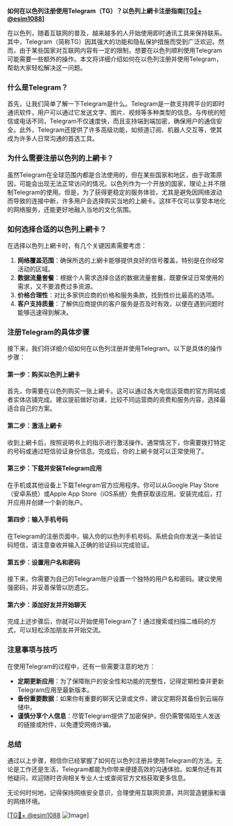 **如何在以色列注册使用Telegram（TG）？以色列上網卡注册指南[[TG💪+ @esim1088](https://t.me/s/esim1088)]**

在以色列，随着互联网的普及，越来越多的人开始使用即时通讯工具来保持联系。其中，Telegram（简称TG）因其强大的功能和隐私保护措施而受到广泛欢迎。然而，由于某些国家对互联网内容有一定的限制，想要在以色列顺利使用Telegram可能需要一些额外的操作。本文将详细介绍如何在以色列注册并使用Telegram，帮助大家轻松解决这一问题。

### 什么是Telegram？

首先，让我们简单了解一下Telegram是什么。Telegram是一款支持跨平台的即时通讯软件，用户可以通过它发送文字、图片、视频等多种类型的信息。与传统的短信或电话不同，Telegram不仅速度快，而且支持端到端加密，确保用户的通信安全。此外，Telegram还提供了许多高级功能，如频道订阅、机器人交互等，使其成为许多人日常沟通的首选工具。

### 为什么需要注册以色列的上網卡？

虽然Telegram在全球范围内都是合法使用的，但在某些国家和地区，由于政策原因，可能会出现无法正常访问的情况。以色列作为一个开放的国家，理论上并不限制Telegram的使用。但是，为了获得更稳定的服务体验，尤其是避免因网络波动而导致的连接中断，许多用户会选择购买当地的上網卡。这样不仅可以享受本地化的网络服务，还能更好地融入当地的文化氛围。

### 如何选择合适的以色列上網卡？

在选择以色列上網卡时，有几个关键因素需要考虑：

1. **网络覆盖范围**：确保所选的上網卡能够提供良好的信号覆盖，特别是在你经常活动的区域。
2. **数据流量套餐**：根据个人需求选择合适的数据流量套餐，既要保证日常使用的需求，又不要浪费过多资源。
3. **价格合理性**：对比多家供应商的价格和服务条款，找到性价比最高的选项。
4. **客户支持质量**：了解供应商提供的客户服务是否及时有效，以便在遇到问题时能够迅速得到解决。

### 注册Telegram的具体步骤

接下来，我们将详细介绍如何在以色列注册并使用Telegram。以下是具体的操作步骤：

#### 第一步：购买以色列上網卡

首先，你需要在以色列购买一张上網卡。这可以通过各大电信运营商的官方网站或者实体店铺完成。建议提前做好功课，比较不同运营商的资费和服务内容，选择最适合自己的方案。

#### 第二步：激活上網卡

收到上網卡后，按照说明书上的指示进行激活操作。通常情况下，你需要拨打特定的号码或通过短信验证身份信息。完成后，你的上網卡就可以正常使用了。

#### 第三步：下载并安装Telegram应用

在手机或其他设备上下载Telegram官方应用程序。你可以从Google Play Store（安卓系统）或Apple App Store（iOS系统）免费获取该应用。安装完成后，打开应用并创建一个新的账户。

#### 第四步：输入手机号码

在Telegram的注册页面中，输入你的以色列手机号码。系统会向你发送一条验证码短信，请注意查收并输入正确的验证码以完成验证。

#### 第五步：设置用户名和密码

接下来，你需要为自己的Telegram账户设置一个独特的用户名和密码。建议使用强密码，并妥善保管以防遗忘。

#### 第六步：添加好友并开始聊天

完成上述步骤后，你就可以开始使用Telegram了！通过搜索或扫描二维码的方式，可以轻松添加朋友并开始交流。

### 注意事项与技巧

在使用Telegram的过程中，还有一些需要注意的地方：

- **定期更新应用**：为了保障账户的安全性和功能的完整性，记得定期检查并更新Telegram应用至最新版本。
- **备份重要数据**：如果你有重要的聊天记录或文件，建议定期将其备份到云端存储中。
- **谨慎分享个人信息**：尽管Telegram提供了加密保护，但仍需警惕陌生人发送的链接或附件，以免遭受网络诈骗。

### 总结

通过以上步骤，相信你已经掌握了如何在以色列注册并使用Telegram的方法。无论是工作还是生活，Telegram都能为你带来便捷高效的沟通体验。如果你还有其他疑问，欢迎随时咨询相关专业人士或查阅官方文档获取更多信息。

无论何时何地，记得保持网络安全意识，合理使用互联网资源，共同营造健康和谐的网络环境。

[[TG💪+ @esim1088](https://t.me/s/esim1088) ![Image](https://i.postimg.cc/4NQfJmqS/Snipaste-2025-05-13-00-14-12.png)]